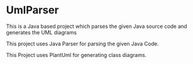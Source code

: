 # UmlParser
This is a Java based project which parses the given Java source code and generates the UML diagrams

This project uses Java Parser for parsing the given Java Code.

This Project uses PlantUml for generating class diagrams.
